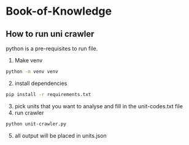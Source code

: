 # Book-of-Knowledge

## How to run uni crawler
python is a pre-requisites to run file.

1. Make venv 
```bash
python -m venv venv
```
2. install dependencies
```bash
pip install -r requirements.txt
```
3. pick units that you want to analyse and fill in the unit-codes.txt file
4. run crawler
```bash
python unit-crawler.py
```
5. all output will be placed in units.json